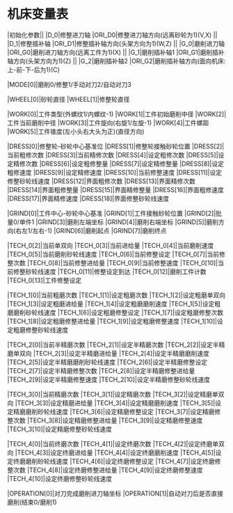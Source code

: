 # 机床变量表

|初始化参数||
|D_0|修整进刀轴
|ORI_D0|修整进刀轴方向(远离砂轮为1)(V,X)
||
|D_1|修整插补轴
|ORI_D1|修整插补轴方向(头架方向为1)(W,Z)
||
|G_0|磨削进刀轴
|ORI_G0|磨削进刀轴方向(远离工件为1)(X)
||
|G_1|磨削插补轴1
|ORI_G1|磨削插补轴方向(头架方向为1)(Z)
||
|G_2|磨削插补轴2
|ORI_G2|磨削插补轴方向(面向机床:上-前-下-后为1)(C)

|MODE[0]|磨削0/修整1/手动对刀2/自动对刀3

|WHEEL[0]|砂轮直径
|WHEEL[1]|修整轮直径

|WORK[0]|工件类型(外螺纹1/内螺纹-1)
|WORK[1]|工件初始磨削中径
|WORK[2]|工件当前磨削中径
|WORK[3]|工件旋向(右旋1/左旋-1)
|WORK[4]|工件螺距
|WORK[5]|工件锥度(左小头右大头为正)(直径方向)

|DRESS[0]|修整轮-砂轮中心基准位
|DRESS[1]|修整轮接触砂轮位置
|DRESS[2]|当前粗修次数
|DRESS[3]|当前精修次数
|DRESS[4]|设定粗修次数
|DRESS[5]|设定精修次数
|DRESS[6]|设定粗修整量
|DRESS[7]|设定精修整量
|DRESS[8]|设定粗修速度
|DRESS[9]|设定精修速度
|DRESS[10]|当前修整速度
|DRESS[11]|设定修整砂轮线速度
|DRESS[12]|界面粗修次数
|DRESS[13]|界面精修次数
|DRESS[14]|界面粗修整量
|DRESS[15]|界面精修整量
|DRESS[16]|界面粗修速度
|DRESS[17]|界面精修速度
|DRESS[18]|界面修整砂轮线速度

|GRIND[0]|工件中心-砂轮中心基准
|GRIND[1]|工件接触砂轮位置
|GRIND[2]|批量0/单件1
|GRIND[3]|磨削左端坐标
|GRIND[4]|磨削右端坐标
|GRIND[5]|磨削方向(右左1/左右-1)
|GRIND[6]|磨削起点
|GRIND[7]|磨削终点

|TECH_0[2]|当前单双向
|TECH_0[3]|当前进给量
|TECH_0[4]|当前磨削速度
|TECH_0[5]|当前磨削砂轮线速度
|TECH_0[6]|当前修整设定
|TECH_0[7]|当前修整次数
|TECH_0[8]|当前修整进给量
|TECH_0[9]|当前修整速度
|TECH_0[10]|当前修整砂轮线速度
|TECH_0[11]|修整设定到达
|TECH_0[12]|磨削工件计数
|TECH_0[13]|工件修整设定

|TECH_1[0]|当前粗磨次数
|TECH_1[1]|设定粗磨次数
|TECH_1[2]|设定粗磨单双向
|TECH_1[3]|设定粗磨进给量
|TECH_1[4]|设定粗磨磨削速度
|TECH_1[5]|设定粗磨磨削砂轮线速度
|TECH_1[6]|设定粗磨修整设定
|TECH_1[7]|设定粗磨修整次数
|TECH_1[8]|设定粗磨修整进给量
|TECH_1[9]|设定粗磨修整速度
|TECH_1[10]|设定粗磨修整砂轮线速度

|TECH_2[0]|当前半精磨次数
|TECH_2[1]|设定半精磨次数
|TECH_2[2]|设定半精磨单双向
|TECH_2[3]|设定半精磨进给量
|TECH_2[4]|设定半精磨磨削速度
|TECH_2[5]|设定半精磨磨削砂轮线速度
|TECH_2[6]|设定半精磨修整设定
|TECH_2[7]|设定半精磨修整次数
|TECH_2[8]|设定半精磨修整进给量
|TECH_2[9]|设定半精磨修整速度
|TECH_2[10]|设定半精磨修整砂轮线速度

|TECH_3[0]|当前精磨次数
|TECH_3[1]|设定精磨次数
|TECH_3[2]|设定精磨单双向
|TECH_3[3]|设定精磨进给量
|TECH_3[4]|设定精磨磨削速度
|TECH_3[5]|设定精磨磨削砂轮线速度
|TECH_3[6]|设定精磨修整设定
|TECH_3[7]|设定精磨修整次数
|TECH_3[8]|设定精磨修整进给量
|TECH_3[9]|设定精磨修整速度
|TECH_3[10]|设定精磨修整砂轮线速度

|TECH_4[0]|当前终磨次数
|TECH_4[1]|设定终磨次数
|TECH_4[2]|设定终磨单双向
|TECH_4[3]|设定终磨进给量
|TECH_4[4]|设定终磨磨削速度
|TECH_4[5]|设定终磨磨削砂轮线速度
|TECH_4[6]|设定终磨修整设定
|TECH_4[7]|设定终磨修整次数
|TECH_4[8]|设定终磨修整进给量
|TECH_4[9]|设定终磨修整速度
|TECH_4[10]|设定终磨修整砂轮线速度

|OPERATION[0]|对刀完成磨削进刀轴坐标
|OPERATION[1]|自动对刀后是否直接磨削(结束0/磨削1)
